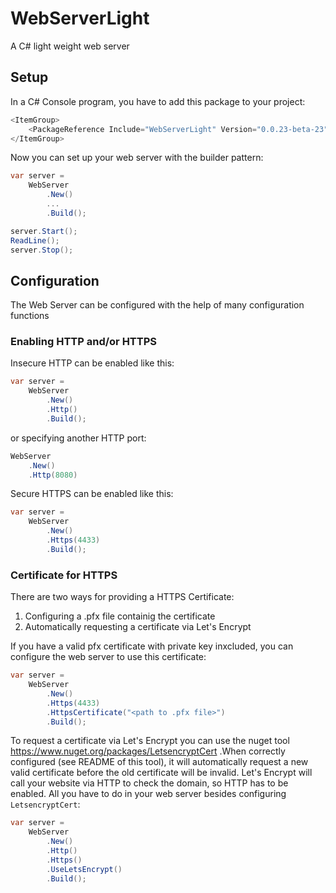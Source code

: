 # WebServerLight
A C# light weight web server

## Setup

In a C# Console program, you have to add this package to your project:

```cs
<ItemGroup>
    <PackageReference Include="WebServerLight" Version="0.0.23-beta-23" />
</ItemGroup>
```
Now you can set up your web server with the builder pattern:

```cs
var server =
    WebServer
        .New()
        ...
        .Build();

server.Start();
ReadLine();
server.Stop();

```

## Configuration
The Web Server can be configured with the help of many configuration functions

### Enabling HTTP and/or HTTPS

Insecure HTTP can be enabled like this:


```cs
var server =
    WebServer
        .New()
        .Http()
        .Build();
```

or specifying another HTTP port:


```cs
WebServer
    .New()
    .Http(8080)

```
Secure HTTPS can be enabled like this:

```cs
var server =
    WebServer
        .New()
        .Https(4433)
        .Build();
```
### Certificate for HTTPS

There are two ways for providing a HTTPS Certificate:

1. Configuring a .pfx file containig the certificate
2. Automatically requesting a certificate via Let's Encrypt

If you have a valid pfx certificate with private key inxcluded, you can configure the web server to use this certificate:


```cs
var server =
    WebServer
        .New()
        .Https(4433)
        .HttpsCertificate("<path to .pfx file>")
        .Build();
```
To request a certificate via Let's Encrypt you can use the nuget tool https://www.nuget.org/packages/LetsencryptCert .When correctly configured (see README of this tool), it will automatically request a new valid certificate before the old certificate will be invalid. Let's Encrypt will call your website via HTTP to check the domain, so HTTP has to be enabled. All you have to do in your web server besides configuring ```LetsencryptCert```:

```cs
var server =
    WebServer
        .New()
        .Http()
        .Https()
        .UseLetsEncrypt()
        .Build();
```
 